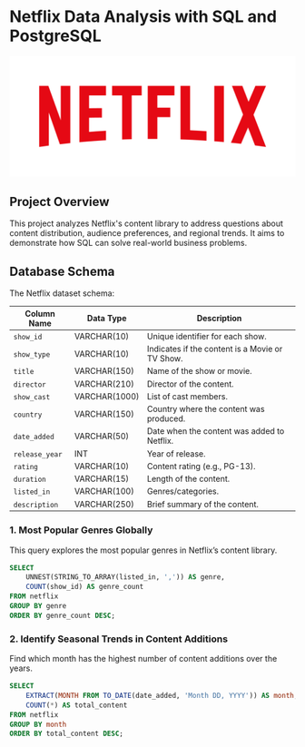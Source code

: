 # Netflix Data Analysis with SQL and PostgreSQL
![Netflix Logo](https://github.com/Diganta404/Netflix_Data-Analysis-SQL/blob/main/netflix_logo.png)

## Project Overview

This project analyzes Netflix's content library to address questions about content distribution, audience preferences, and regional trends. It aims to demonstrate how SQL can solve real-world business problems.

## Database Schema

The Netflix dataset schema:

| Column Name     | Data Type    | Description                          |
|------------------|--------------|--------------------------------------|
| `show_id`        | VARCHAR(10)  | Unique identifier for each show.     |
| `show_type`      | VARCHAR(10)  | Indicates if the content is a Movie or TV Show. |
| `title`          | VARCHAR(150) | Name of the show or movie.           |
| `director`       | VARCHAR(210) | Director of the content.             |
| `show_cast`      | VARCHAR(1000)| List of cast members.                |
| `country`        | VARCHAR(150) | Country where the content was produced. |
| `date_added`     | VARCHAR(50)  | Date when the content was added to Netflix. |
| `release_year`   | INT          | Year of release.                     |
| `rating`         | VARCHAR(10)  | Content rating (e.g., PG-13).        |
| `duration`       | VARCHAR(15)  | Length of the content.               |
| `listed_in`      | VARCHAR(100) | Genres/categories.                   |
| `description`    | VARCHAR(250) | Brief summary of the content.        |


### 1. Most Popular Genres Globally
This query explores the most popular genres in Netflix’s content library.

```sql
SELECT  
    UNNEST(STRING_TO_ARRAY(listed_in, ',')) AS genre,  
    COUNT(show_id) AS genre_count  
FROM netflix  
GROUP BY genre  
ORDER BY genre_count DESC;
```


### 2. Identify Seasonal Trends in Content Additions
Find which month has the highest number of content additions over the years.
 

```sql
SELECT 
    EXTRACT(MONTH FROM TO_DATE(date_added, 'Month DD, YYYY')) AS month, 
    COUNT(*) AS total_content
FROM netflix
GROUP BY month
ORDER BY total_content DESC;

```




